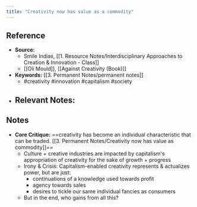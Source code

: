 ```yaml
---
title: "Creativity now has value as a commodity"
---
```

## Reference
- **Source:** 
	- Smile Indias, [[1. Resource Notes/Interdisciplinary Approaches to Creation & Innovation - Class]]
	- [[Oli Mould]], [[Against Creativity (Book)]]
- **Keywords:** [[3. Permanent Notes/permanent notes]]
	- #creativity #innovation #capitalism #society 
- **Relevant Notes:**
	- 
## Notes
- **Core Critique:** ==creativity has become an individual characteristic that can be traded. [[3. Permanent Notes/Creativity now has value as commodity]]==
	- Culture + creative industries are impacted by capitalism's appropriation of creativity for the sake of growth + progress
	- Irony & Crisis: Capitalism-enabled creativity represents & actualizes power, but are just:
		- continuations of a knowledge used towards profit
		- agency towards sales
		- desires to tickle our same individual fancies as consumers
	- But in the end, who gains from all this?